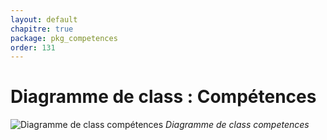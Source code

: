 ```yaml
---
layout: default
chapitre: true
package: pkg_competences
order: 131
---
```


# Diagramme de class : Compétences

![Diagramme de class compétences](/soli-lms/pkg_competences/Conception/images/classes_pkg_competences.svg)
*Diagramme de class competences*


<!-- new slide -->